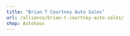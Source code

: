 ```yaml
---
title: "Brian T Courtney Auto Sales"
url: /alliance/brian-t-courtney-auto-sales/
shop: Autohaus
---
```

